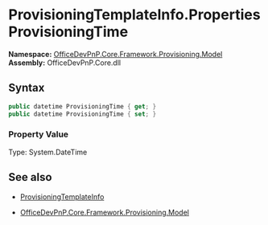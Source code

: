 # ProvisioningTemplateInfo.Properties ProvisioningTime
**Namespace:** [OfficeDevPnP.Core.Framework.Provisioning.Model](OfficeDevPnP.Core.Framework.Provisioning.Model.md)  
**Assembly:** OfficeDevPnP.Core.dll  
## Syntax
```C#
public datetime ProvisioningTime { get; }
public datetime ProvisioningTime { set; }
```

### Property Value
Type: System.DateTime  

## See also
- [ProvisioningTemplateInfo](ProvisioningTemplateInfo.md) 

- [OfficeDevPnP.Core.Framework.Provisioning.Model](OfficeDevPnP.Core.Framework.Provisioning.Model.md)
